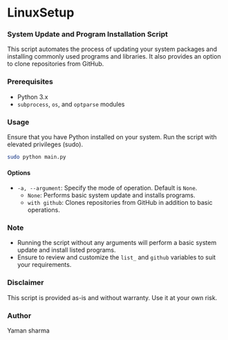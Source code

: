 # LinuxSetup

### System Update and Program Installation Script

This script automates the process of updating your system packages and installing commonly used programs and libraries. It also provides an option to clone repositories from GitHub.

### Prerequisites

- Python 3.x
- `subprocess`, `os`, and `optparse` modules

### Usage

Ensure that you have Python installed on your system. Run the script with elevated privileges (sudo).

```bash
sudo python main.py
```

#### Options

- `-a, --argument`: Specify the mode of operation. Default is `None`.
  - `None`: Performs basic system update and installs programs.
  - `with github`: Clones repositories from GitHub in addition to basic operations.

### Note

- Running the script without any arguments will perform a basic system update and install listed programs.
- Ensure to review and customize the `list_` and `github` variables to suit your requirements.

### Disclaimer

This script is provided as-is and without warranty. Use it at your own risk.

### Author

Yaman sharma
